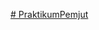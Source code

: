 [# PraktikumPemjut](https://drive.google.com/drive/folders/1EWIBW1iNq59TR5PIBqRxcFqksdVPLWYH?usp=drive_link)
